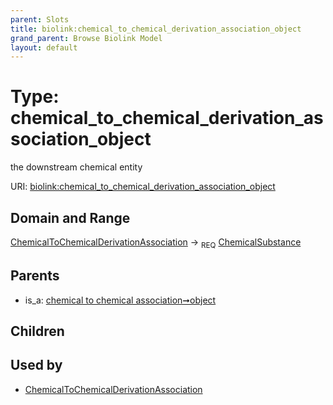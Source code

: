 ```yaml
---
parent: Slots
title: biolink:chemical_to_chemical_derivation_association_object
grand_parent: Browse Biolink Model
layout: default
---
```


# Type: chemical_to_chemical_derivation_association_object


the downstream chemical entity

URI: [biolink:chemical_to_chemical_derivation_association_object](https://w3id.org/biolink/vocab/chemical_to_chemical_derivation_association_object)

## Domain and Range

[ChemicalToChemicalDerivationAssociation](ChemicalToChemicalDerivationAssociation.md) ->  <sub>REQ</sub> [ChemicalSubstance](ChemicalSubstance.md)

## Parents

 *  is_a: [chemical to chemical association➞object](chemical_to_chemical_association_object.md)

## Children


## Used by

 * [ChemicalToChemicalDerivationAssociation](ChemicalToChemicalDerivationAssociation.md)
